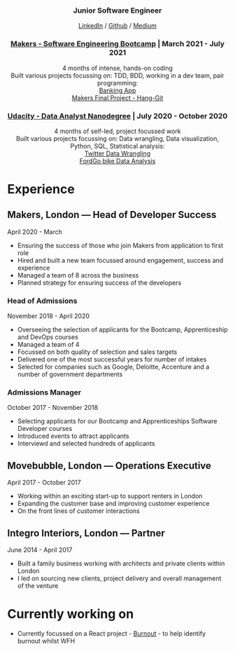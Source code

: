 <div align='center'> 
 
### Junior Software Engineer 
 
[LinkedIn](https://www.linkedin.com/in/j-kelly/) / [Github](https://github.com/JD-Kelly) / [Medium](https://jonny-kelly.medium.com/)

### [Makers - Software Engineering Bootcamp](https://makers.tech/curriculum/) | March 2021 - July 2021
4 months of intense, hands-on coding  
Built various projects focussing on: TDD, BDD, working in a dev team, pair programming:  
[Banking App](https://github.com/JD-Kelly/bank_tech_test)  
[Makers Final Project - Hang-Git](https://github.com/JD-Kelly/hang-git)
  

### [Udacity - Data Analyst Nanodegree](https://www.udacity.com/course/data-analyst-nanodegree--nd002) | July 2020 - October 2020
4 months of self-led, project focussed work   
Built various projects focussing on: Data wrangling, Data visualization, Python, SQL, Statistical analysis:    
[Twitter Data Wrangling](https://github.com/JD-Kelly/twitter-data-wranglling)  
[FordGo bike Data Analysis](https://github.com/JD-Kelly/Ford-GoBike-Data-Analysis) </div>
 
# Experience
## Makers, London — Head of Developer Success
April 2020 - March 
- Ensuring the success of those who join Makers from application to first role
- Hired and built a new team focussed around engagement, success and experience
- Managed a team of 8 across the business 
- Planned strategy for ensuring success of the developers

### Head of Admissions 
November 2018 - April 2020 
- Overseeing the selection of applicants for the Bootcamp, Apprenticeship and DevOps courses
- Managed a team of 4 
- Focussed on both quality of selection and sales targets 
- Delivered one of the most successful years for number of intakes
- Selected for companies such as Google, Deloitte, Accenture and a number of government departments

### Admissions Manager
October 2017 - November 2018
- Selecting applicants for our Bootcamp and Apprenticeships Software Developer courses
- Introduced events to attract applicants 
- Interviewd and selected hundreds of applicants

## Movebubble, London — Operations Executive 
April 2017 - October 2017 
- Working within an exciting start-up to support renters in London
- Expanding the customer base and improving customer experience
- On the front lines of customer interactions 

## Integro Interiors, London — Partner
June 2014 - April 2017
- Built a family business working with architects and private clients within London
- I led on sourcing new clients, project delivery and overall management of the venture


# Currently working on
- Currently focussed on a React project - [Burnout](https://github.com/JD-Kelly/burnout) - to help identify burnout whilst WFH








